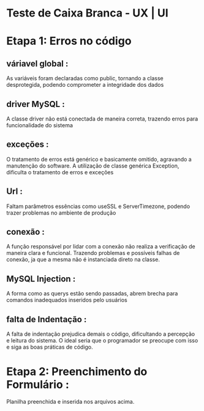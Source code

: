 # Teste de Caixa Branca - UX | UI

# **Etapa 1: Erros no código**

## váriavel global  :

As variáveis foram declaradas como public, tornando a classe desprotegida, podendo comprometer a integridade dos dados

## driver MySQL :

A classe driver não está conectada de maneira correta, trazendo erros para funcionalidade do sistema


## exceções :

O tratamento de erros está genérico e basicamente omitido, agravando a manutenção do software. A utilização de classe genérica Exception, dificulta o tratamento de erros e exceções


## Url :

Faltam parâmetros essências como useSSL e ServerTimezone, podendo trazer problemas no ambiente de produção


## conexão :

A função responsável por lidar com a conexão não realiza a verificação de maneira clara e funcional. Trazendo problemas e possíveis falhas de conexão, ja que a mesma não é instanciada direto na classe.

##  MySQL Injection :

A forma como as querys estão sendo passadas, abrem brecha para comandos inadequados inseridos pelo usuários

## falta de Indentação :

A falta de indentação prejudica demais o código, dificultando a percepção e leitura do sistema. O ideal seria que o programador se preocupe com isso e siga as boas práticas de código.

# **Etapa 2: Preenchimento do Formulário :**

Planilha preenchida e inserida nos arquivos acima.

